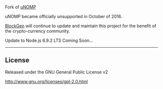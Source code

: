 Fork of [uNOMP](https://github.com/UNOMP/unified-node-open-mining-portal)

uNOMP became officially unsupported in October of 2016.

[BlockGen](http://blockgen.net) will continue to update and maintain this project for the benefit of the crypto-currency community. 

Update to Node.js 6.9.2 LTS Coming Soon...


------
License
-------
Released under the GNU General Public License v2

http://www.gnu.org/licenses/gpl-2.0.html
